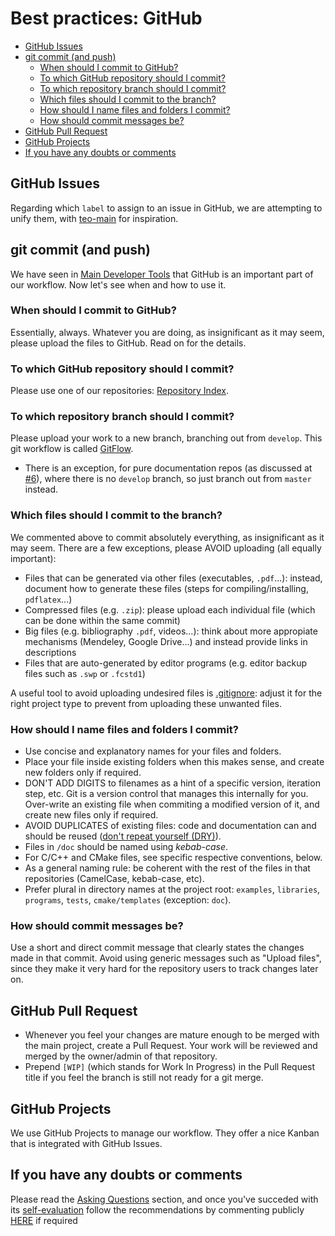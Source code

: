 # Best practices: GitHub

* [GitHub Issues](#github-issues)
* [git commit (and push)](#github-commit-and-push)
    * [When should I commit to GitHub?](#when-should-i-commit-to-github)
    * [To which GitHub repository should I commit?](#to-which-github-repository-should-i-commit)
    * [To which repository branch should I commit?](#to-which-repository-branch-should-i-commit)
    * [Which files should I commit to the branch?](#which-files-should-i-commit-to-the-branch)
    * [How should I name files and folders I commit?](#how-should-i-name-files-and-folders-i-commit)
    * [How should commit messages be?](#how-should-commit-messages-be)
* [GitHub Pull Request](#github-pull-request)
* [GitHub Projects](#github-projects)
* [If you have any doubts or comments](#if-you-have-any-doubts-or-comments)

## GitHub Issues

Regarding which `label` to assign to an issue in GitHub, we are attempting to unify them, with [teo-main](https://github.com/roboticslab-uc3m/teo-main/labels) for inspiration.

## git commit (and push)
We have seen in [Main Developer Tools](main-developer-tools.md) that GitHub is an important part of our workflow. Now let's see when and how to use it.

### When should I commit to GitHub?
Essentially, always. Whatever you are doing, as insignificant as it may seem, please upload the files to GitHub. Read on for the details.

### To which GitHub repository should I commit?
Please use one of our repositories: [Repository Index](repository-index.md).

### To which repository branch should I commit?
Please upload your work to a new branch, branching out from `develop`. This git workflow is called [GitFlow](https://www.atlassian.com/git/tutorials/comparing-workflows/gitflow-workflow/).
* There is an exception, for pure documentation repos (as discussed at [\#6](https://github.com/roboticslab-uc3m/developer-manual/issues/6)), where there is no `develop` branch, so just branch out from `master` instead.

### Which files should I commit to the branch?
We commented above to commit absolutely everything, as insignificant as it may seem. There are a few exceptions, please AVOID uploading (all equally important):
* Files that can be generated via other files (executables, `.pdf`...): instead, document how to generate these files (steps for compiling/installing, `pdflatex`...)
* Compressed files (e.g. `.zip`): please upload each individual file (which can be done within the same commit)
* Big files (e.g. bibliography `.pdf`, videos...): think about more appropiate mechanisms (Mendeley, Google Drive...) and instead provide links in descriptions
* Files that are auto-generated by editor programs (e.g. editor backup files such as `.swp` or `.fcstd1`)

A useful tool to avoid uploading undesired files is [.gitignore](https://git-scm.com/docs/gitignore): adjust it for the right project type to prevent from uploading these unwanted files.

### How should I name files and folders I commit?
* Use concise and explanatory names for your files and folders.
* Place your file inside existing folders when this makes sense, and create new folders only if required.
* DON'T ADD DIGITS to filenames as a hint of a specific version, iteration step, etc. Git is a version control that manages this internally for you. Over-write an existing file when commiting a modified version of it, and create new files only if required.
* AVOID DUPLICATES of existing files: code and documentation can and should be reused ([don't repeat yourself (DRY)](https://en.wikipedia.org/wiki/Don%27t_repeat_yourself)).
* Files in `/doc` should be named using _kebab-case_.
* For C/C++ and CMake files, see specific respective conventions, below.
* As a general naming rule: be coherent with the rest of the files in that repositories (CamelCase, kebab-case, etc).
* Prefer plural in directory names at the project root: `examples`, `libraries`, `programs`, `tests`, `cmake/templates` (exception: `doc`).

### How should commit messages be?
Use a short and direct commit message that clearly states the changes made in that commit. Avoid using generic messages such as "Upload files", since they make it very hard for the repository users to track changes later on.

## GitHub Pull Request
- Whenever you feel your changes are mature enough to be merged with the main project, create a Pull Request. Your work will be reviewed and merged by the owner/admin of that repository.
- Prepend `[WIP]` (which stands for Work In Progress) in the Pull Request title if you feel the branch is still not ready for a git merge.

## GitHub Projects
We use GitHub Projects to manage our workflow. They offer a nice Kanban that is integrated with GitHub Issues.

## If you have any doubts or comments
Please read the [Asking Questions](asking-questions.md) section, and once you've succeded with its [self-evaluation](asking-questions.md#self-evaluation-time) follow the recommendations by commenting publicly [HERE](https://github.com/roboticslab-uc3m/developer-manual/issues/new) if required
